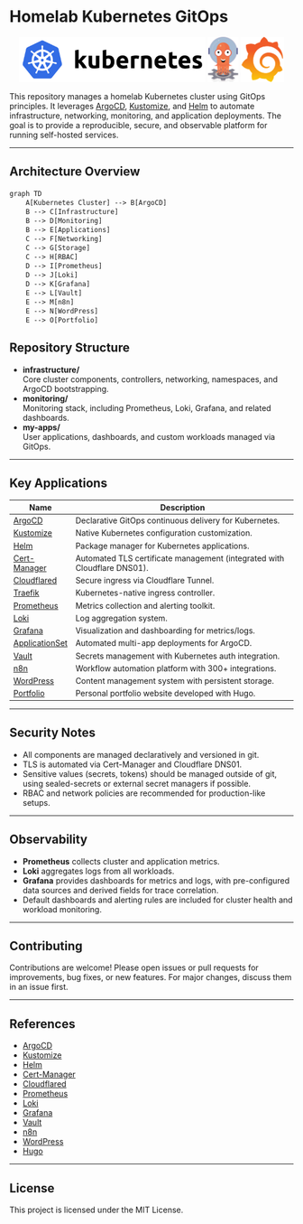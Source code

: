# Homelab Kubernetes GitOps

<p align="center">
  <img src="https://raw.githubusercontent.com/cncf/artwork/master/projects/kubernetes/horizontal/color/kubernetes-horizontal-color.png" alt="Kubernetes" height="80"/>
  <img src="https://raw.githubusercontent.com/argoproj/argo-cd/master/docs/assets/argo.png" alt="ArgoCD" height="80"/>
  <img src="https://raw.githubusercontent.com/grafana/grafana/main/public/img/grafana_icon.svg" alt="Grafana" height="80"/>
</p>

This repository manages a homelab Kubernetes cluster using GitOps principles. It leverages [ArgoCD](https://argo-cd.readthedocs.io/), [Kustomize](https://kubectl.docs.kubernetes.io/references/kustomize/), and [Helm](https://helm.sh/) to automate infrastructure, networking, monitoring, and application deployments. The goal is to provide a reproducible, secure, and observable platform for running self-hosted services.

---

## Architecture Overview

```mermaid
graph TD
    A[Kubernetes Cluster] --> B[ArgoCD]
    B --> C[Infrastructure]
    B --> D[Monitoring]
    B --> E[Applications]
    C --> F[Networking]
    C --> G[Storage]
    C --> H[RBAC]
    D --> I[Prometheus]
    D --> J[Loki]
    D --> K[Grafana]
    E --> L[Vault]
    E --> M[n8n]
    E --> N[WordPress]
    E --> O[Portfolio]
```

## Repository Structure

- **infrastructure/**  
  Core cluster components, controllers, networking, namespaces, and ArgoCD bootstrapping.
- **monitoring/**  
  Monitoring stack, including Prometheus, Loki, Grafana, and related dashboards.
- **my-apps/**  
  User applications, dashboards, and custom workloads managed via GitOps.

---

## Key Applications

| Name | Description |
|------|-------------|
| [ArgoCD](https://github.com/argoproj/argo-cd) | Declarative GitOps continuous delivery for Kubernetes. |
| [Kustomize](https://github.com/kubernetes-sigs/kustomize) | Native Kubernetes configuration customization. |
| [Helm](https://github.com/helm/helm) | Package manager for Kubernetes applications. |
| [Cert-Manager](https://github.com/cert-manager/cert-manager) | Automated TLS certificate management (integrated with Cloudflare DNS01). |
| [Cloudflared](https://github.com/cloudflare/cloudflared) | Secure ingress via Cloudflare Tunnel. |
| [Traefik](https://github.com/traefik/traefik) | Kubernetes-native ingress controller. |
| [Prometheus](https://github.com/prometheus/prometheus) | Metrics collection and alerting toolkit. |
| [Loki](https://github.com/grafana/loki) | Log aggregation system. |
| [Grafana](https://github.com/grafana/grafana) | Visualization and dashboarding for metrics/logs. |
| [ApplicationSet](https://argo-cd.readthedocs.io/en/stable/operator-manual/applicationset/) | Automated multi-app deployments for ArgoCD. |
| [Vault](https://www.vaultproject.io/) | Secrets management with Kubernetes auth integration. |
| [n8n](https://n8n.io/) | Workflow automation platform with 300+ integrations. |
| [WordPress](https://wordpress.org/) | Content management system with persistent storage. |
| [Portfolio](https://portfolio.isandeshsol.com/) | Personal portfolio website developed with Hugo. |
---

## Security Notes

- All components are managed declaratively and versioned in git.
- TLS is automated via Cert-Manager and Cloudflare DNS01.
- Sensitive values (secrets, tokens) should be managed outside of git, using sealed-secrets or external secret managers if possible.
- RBAC and network policies are recommended for production-like setups.

---

## Observability

- **Prometheus** collects cluster and application metrics.
- **Loki** aggregates logs from all workloads.
- **Grafana** provides dashboards for metrics and logs, with pre-configured data sources and derived fields for trace correlation.
- Default dashboards and alerting rules are included for cluster health and workload monitoring.

---

## Contributing

Contributions are welcome! Please open issues or pull requests for improvements, bug fixes, or new features. For major changes, discuss them in an issue first.

---

## References

- [ArgoCD](https://argo-cd.readthedocs.io/)
- [Kustomize](https://kubectl.docs.kubernetes.io/references/kustomize/)
- [Helm](https://helm.sh/)
- [Cert-Manager](https://cert-manager.io/)
- [Cloudflared](https://developers.cloudflare.com/cloudflare-one/connections/connect-apps/)
- [Prometheus](https://prometheus.io/)
- [Loki](https://grafana.com/oss/loki/)
- [Grafana](https://grafana.com/)
- [Vault](https://www.vaultproject.io/)
- [n8n](https://n8n.io/)
- [WordPress](https://wordpress.org/)
- [Hugo](https://gohugo.io/)
---

## License

This project is licensed under the MIT License.